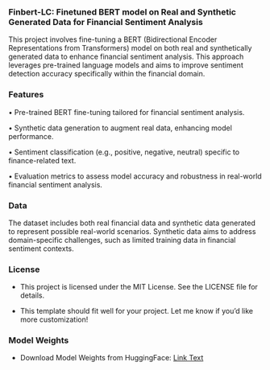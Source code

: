 ### Finbert-LC: Finetuned BERT model on Real and Synthetic Generated Data for Financial Sentiment Analysis

This project involves fine-tuning a BERT (Bidirectional Encoder Representations from Transformers) model on both real and synthetically generated data to enhance financial sentiment analysis. This approach leverages pre-trained language models and aims to improve sentiment detection accuracy specifically within the financial domain.


### Features

•	Pre-trained BERT fine-tuning tailored for financial sentiment analysis.

•	Synthetic data generation to augment real data, enhancing model performance.

•	Sentiment classification (e.g., positive, negative, neutral) specific to finance-related text.

•	Evaluation metrics to assess model accuracy and robustness in real-world financial sentiment analysis.


### Data

The dataset includes both real financial data and synthetic data generated to represent possible real-world scenarios. Synthetic data aims to address domain-specific challenges, such as limited training data in financial sentiment contexts.


### License

- This project is licensed under the MIT License. See the LICENSE file for details.

- This template should fit well for your project. Let me know if you’d like more customization!


### Model Weights

- Download Model Weights from HuggingFace: [Link Text](https://link-to-your-file.com)
